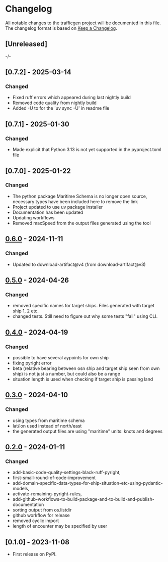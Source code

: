 # Changelog

All notable changes to the trafficgen project will be documented in this file.<br>
The changelog format is based on [Keep a Changelog](https://keepachangelog.com/en/1.0.0/).

## [Unreleased]

-/-

## [0.7.2] - 2025-03-14

### Changed

* Fixed ruff errors which appeared during last nightly build
* Removed code quality from nightly build
* Added -U to for the 'uv sync -U' in readme file

## [0.7.1] - 2025-01-30

### Changed

* Made explicit that Python 3.13 is not yet supported in the pyproject.toml file

## [0.7.0] - 2025-01-22

### Changed

* The python package Maritime Schema is no longer open source, necessary types have been included here to remove the link
* Project updated to use uv package installer
* Documentation has been updated
* Updating workflows
* Removed maxSpeed from the output files generated using the tool


## [0.6.0] - 2024-11-11

### Changed

* Updated to download-artifact@v4  (from download-artifact@v3)


## [0.5.0] - 2024-04-26

### Changed

* removed specific names for target ships. Files generated with target ship 1, 2 etc.
* changed tests. Still need to figure out why some tests "fail" using CLI.


## [0.4.0] - 2024-04-19

### Changed

* possible to have several aypoints for own ship
* fixing pyright error
* beta (relative bearing between osn ship and target ship seen from own ship)
  is not just a number, but could also be a range
* situation length is used when checking if target ship is passing land


## [0.3.0] - 2024-04-10

### Changed

* using types from maritime schema
* lat/lon used instead of north/east
* the generated output files are using "maritime" units: knots and degrees


## [0.2.0] - 2024-01-11

### Changed

* add-basic-code-quality-settings-black-ruff-pyright,
* first-small-round-of-code-improvement
* add-domain-specific-data-types-for-ship-situation-etc-using-pydantic-models,
* activate-remaining-pyright-rules,
* add-github-workflows-to-build-package-and-to-build-and-publish-documentation
* sorting output from os.listdir
* github workflow for release
* removed cyclic import
* length of encounter may be specified by user


## [0.1.0] - 2023-11-08

* First release on PyPI.


<!-- Markdown link & img dfn's -->
[0.6.0]: https://github.com/dnv-opensource/ship-traffic-generator/releases/tag/v0.6.0
[0.5.0]: https://github.com/dnv-opensource/ship-traffic-generator/compare/v0.4.0...v0.5.0
[0.4.0]: https://github.com/dnv-opensource/ship-traffic-generator/compare/v0.3.0...v0.4.0
[0.3.0]: https://github.com/dnv-opensource/ship-traffic-generator/compare/v0.2.0...v0.3.0
[0.2.0]: https://github.com/dnv-opensource/ship-traffic-generator/releases/tag/v0.2.0
[trafficgen]: https://github.com/dnv-opensource/ship-traffic-generator
